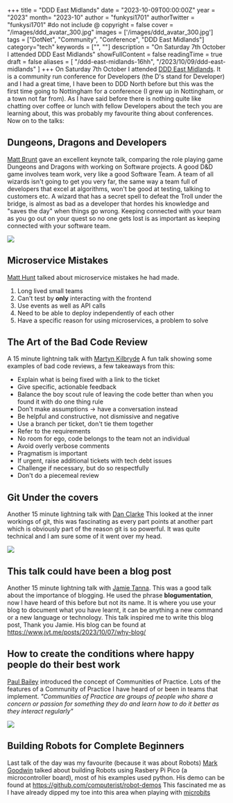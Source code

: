 +++
title = "DDD East Midlands"
date = "2023-10-09T00:00:00Z"
year = "2023"
month= "2023-10"
author = "funkysi1701"
authorTwitter = "funkysi1701" #do not include @
copyright = false
cover = "/images/ddd_avatar_300.jpg"
images = ['/images/ddd_avatar_300.jpg']
tags = ["DotNet", "Community", "Conference", "DDD East Midlands"]
category="tech"
keywords = ["", ""]
description = "On Saturday 7th October I attended DDD East Midlands"
showFullContent = false
readingTime = true
draft = false
aliases = [
    "/ddd-east-midlands-16hh",
    "/2023/10/09/ddd-east-midlands"
]
+++
On Saturday 7th October I attended [DDD East Midlands](https://dddeastmidlands.com/). It is a community run conference for Developers (the D's stand for Developer) and I had a great time, I have been to DDD North before but this was the first time going to Nottingham for a conference (I grew up in Nottingham, or a town not far from). As I have said before there is nothing quite like chatting over coffee or lunch with fellow Developers about the tech you are learning about, this was probably my favourite thing about conferences. Now on to the talks:

## Dungeons, Dragons and Developers

[Matt Brunt](https://twitter.com/Brunty) gave an excellent keynote talk, comparing the role playing game Dungeons and Dragons with working on Software projects. A good D&D game involves team work, very like a good Software Team. A team of all wizards isn't going to get you very far, the same way a team full of developers that excel at algorithms, won't be good at testing, talking to customers etc. A wizard that has a secret spell to defeat the Troll under the bridge, is almost as bad as a developer that hordes his knowledge and "saves the day" when things go wrong.  Keeping connected with your team as you go out on your quest so no one gets lost is as important as keeping connected with your software team. 

![](/images/F701q6xXEAAgZk3.jpg)

## Microservice Mistakes

[Matt Hunt](https://twitter.com/DoesDotNet) talked about microservice mistakes he had made.

1) Long lived small teams
2) Can't test by **only** interacting with the frontend
3) Use events as well as API calls
4) Need to be able to deploy independently of each other
5) Have a specific reason for using microservices, a problem to solve

## The Art of the Bad Code Review

A 15 minute lightning talk with [Martyn Kilbryde](https://twitter.com/makitdev) A fun talk showing some examples of bad code reviews, a few takeaways from this:

 - Explain what is being fixed with a link to the ticket
 - Give specific, actionable feedback
 - Balance the boy scout rule of leaving the code better than when you found it with do one thing rule
 - Don't make assumptions -> have a conversation instead
 - Be helpful and constructive, not dismissive and negative
 - Use a branch per ticket, don't tie them together
 - Refer to the requirements
 - No room for ego, code belongs to the team not an individual
 - Avoid overly verbose comments
 - Pragmatism is important
 - If urgent, raise additional tickets with tech debt issues
- Challenge if necessary, but do so respectfully
- Don't do a piecemeal review

## Git Under the covers

Another 15 minute lightning talk with [Dan Clarke](https://twitter.com/dracan) This looked at the inner workings of git, this was fascinating as every part points at another part which is obviously part of the reason git is so powerful. It was quite technical and I am sure some of it went over my head.

![](/images/F71PCBEXsAA4_aJ.jpg)

## This talk could have been a blog post

Another 15 minute lightning talk with [Jamie Tanna](https://twitter.com/JamieTanna). This was a good talk about the importance of blogging. He used the phrase **blogumentation**, now I have heard of this before but not its name. It is where you use your blog to document what you have learnt, it can be anything a new command or a new language or technology. This talk inspired me to write this blog post, Thank you Jamie. His blog can be found at https://www.jvt.me/posts/2023/10/07/why-blog/

## How to create the conditions where happy people do their best work

[Paul Bailey](https://twitter.com/paul_bailey_) introduced the concept of Communities of Practice. Lots of the features of a Community of Practice I have heard of or been in teams that implement. *"Communities of Practice are groups of people who share a concern or passion for something they do and learn how to do it better as they interact regularly"*

![](/images/F71n4uiWYAA4KHL.jpg)

## Building Robots for Complete Beginners

Last talk of the day was my favourite (because it was about Robots) [Mark Goodwin](https://www.linkedin.com/in/mark4security/) talked about building Robots using Rasbery Pi Pico (a microcontroller board), most of his examples used python. His demo can be found at https://github.com/computerist/robot-demos This fascinated me as I have already dipped my toe into this area when playing with [microbits](/posts/2022/microbit/)